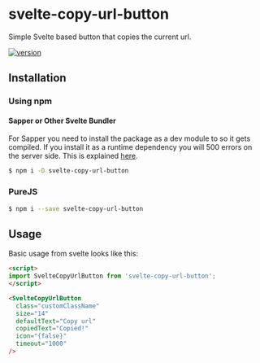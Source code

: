 # svelte-copy-url-button

Simple Svelte based button that copies the current url. 

[![version](https://img.shields.io/npm/v/svelte-copy-url-button.svg?style=flat-square)](http://npm.im/svelte-copy-url-button)

## Installation

### Using npm

#### Sapper or Other Svelte Bundler

For Sapper you need to install the package as a dev module to so it gets compiled.  If you install it as a runtime dependency you will 500 errors on the server side.  This is explained [here](https://github.com/sveltejs/sapper-template#using-external-components).

```bash
$ npm i -D svelte-copy-url-button
```

### PureJS

```bash
$ npm i --save svelte-copy-url-button
```


## Usage
Basic usage from svelte looks like this:

```html
<script>
import SvelteCopyUrlButton from 'svelte-copy-url-button';
</script>

<SvelteCopyUrlButton
  class="customClassName"
  size="14"
  defaultText="Copy url"
  copiedText="Copied!"
  icon="{false}"
  timeout="1000"
/>

```
